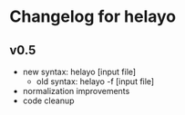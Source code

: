 # Changelog for helayo

## v0.5
- new syntax: helayo [input file]
    - old syntax: helayo -f [input file]
- normalization improvements
- code cleanup

